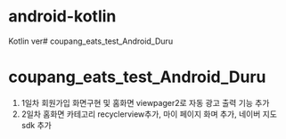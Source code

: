 # android-kotlin

Kotlin ver# coupang_eats_test_Android_Duru
# coupang_eats_test_Android_Duru
1. 1일차
회원가입 화면구현 및 홈화면 viewpager2로 자동 광고 출력 기능 추가
2. 2일차
홈화면 카테고리 recyclerview추가, 마이 페이지 화며 추가, 네이버 지도 sdk 추가
